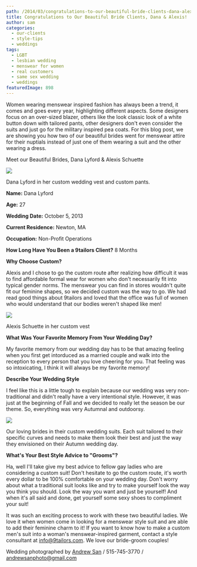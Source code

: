 ```yaml
---
path: /2014/03/congratulations-to-our-beautiful-bride-clients-dana-alexis/
title: Congratulations to Our Beautiful Bride Clients, Dana & Alexis!
author: sam
categories: 
  - our-clients
  - style-tips
  - weddings
tags: 
  - LGBT
  - lesbian wedding
  - menswear for women
  - real customers
  - same sex wedding
  - weddings
featuredImage: 898
---
```

Women wearing menswear inspired fashion has always been a trend, it comes and goes every year, highlighting different aspects. Some designers focus on an over-sized blazer, others like the look classic look of a white button down with tailored pants, other designers don't even consider the suits and just go for the military inspired pea coats. For this blog post, we are showing you how two of our beautiful brides went for menswear attire for their nuptials instead of just one of them wearing a suit and the other wearing a dress.

Meet our Beautiful Brides, Dana Lyford & Alexis Schuette

[![](http://3.bp.blogspot.com/-5V62HdYlCCc/Uyha2XDKetI/AAAAAAAABis/4Nk67FfXbJQ/s1600/11427976204_51737bdffb_k.jpg)](http://3.bp.blogspot.com/-5V62HdYlCCc/Uyha2XDKetI/AAAAAAAABis/4Nk67FfXbJQ/s1600/11427976204_51737bdffb_k.jpg)

Dana Lyford in her custom wedding vest and custom pants.

**Name:** Dana Lyford

**Age:** 27

**Wedding Date:** October 5, 2013

**Current Residence:** Newton, MA

**Occupation:** Non-Profit Operations

**How Long Have You Been a 9tailors Client?** 8 Months

**Why Choose Custom?**

Alexis and I chose to go the custom route after realizing how difficult it was to find affordable formal wear for women who don't necessarily fit into typical gender norms. The menswear you can find in stores wouldn't quite fit our feminine shapes, so we decided custom was the way to go. We had read good things about 9tailors and loved that the office was full of women who would understand that our bodies weren't shaped like men!

[![](http://1.bp.blogspot.com/-ecn8YcaSiUw/Uyha2upKq_I/AAAAAAAABiw/mkwSuCwPKQE/s1600/11428004985_9d94970831_k.jpg)](http://1.bp.blogspot.com/-ecn8YcaSiUw/Uyha2upKq_I/AAAAAAAABiw/mkwSuCwPKQE/s1600/11428004985_9d94970831_k.jpg)

Alexis Schuette in her custom vest

**What Was Your Favorite Memory From Your Wedding Day?**

My favorite memory from our wedding day has to be that amazing feeling when you first get intorduced as a married couple and walk into the reception to every person that you love cheering for you. That feeling was so intoxicating, I think it will always be my favorite memory!

**Describe Your Wedding Style**

I feel like this is a little tough to explain because our wedding was very non-traditional and didn't really have a very intentional style. However, it was just at the beginning of Fall and we decided to really let the season be our theme. So, everything was very Autumnal and outdoorsy.

[![](http://2.bp.blogspot.com/-6rzhX8ilDi0/Uyha4G5jY_I/AAAAAAAABi4/1y_JB2cuaMk/s1600/11429856265_7214da114b_k.jpg)](http://2.bp.blogspot.com/-6rzhX8ilDi0/Uyha4G5jY_I/AAAAAAAABi4/1y_JB2cuaMk/s1600/11429856265_7214da114b_k.jpg)

Our loving brides in their custom wedding suits. Each suit tailored to their specific curves and needs to make them look their best and just the way they envisioned on their Autumn wedding day.

**What's Your Best Style Advice to "Grooms"?**

Ha, well I'll take give my best advice to fellow gay ladies who are considering a custom suit! Don't hesitate to go the custom route, it's worth every dollar to be 100% comfortable on your wedding day. Don't worry about what a traditional suit looks like and try to make yourself look the way you think you should. Look the way you want and just be yourself! And when it's all said and done, get yourself some sexy shoes to compliment your suit!

It was such an exciting process to work with these two beautiful ladies. We love it when women come in looking for a menswear style suit and are able to add their feminine charm to it! If you want to know how to make a custom men's suit into a woman's menswear-inspired garment, contact a style consultant at info@9tailors.com. We love our bride-groom couples!

Wedding photographed by [Andrew San](https://www.facebook.com/andrewsanphotography) / 515-745-3770 / andrewsanphoto@gmail.com